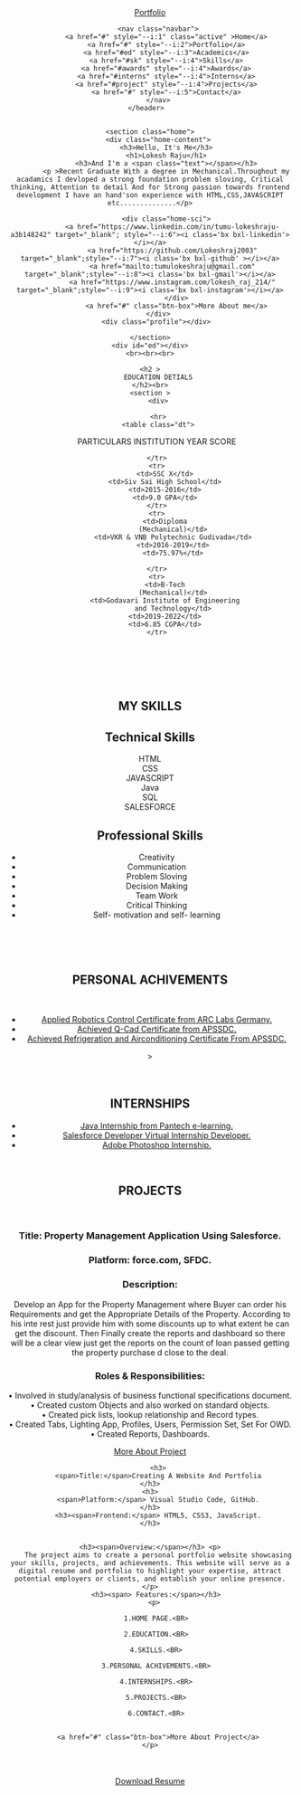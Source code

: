 <!DOCTYPE html>
<html lang="en">
<head>
    <meta charset="UTF-8">
    <meta name="viewport" content="width=device-width, initial-scale=1.0">
    <title>Document</title>
    <link rel="stylesheet"href="Pstylesheet.css">
    <link href='https://unpkg.com/boxicons@2.1.4/css/boxicons.min.css' rel='stylesheet'>
    <script src="https://unpkg.com/typed.js@2.1.0/dist/typed.umd.js"></script>
</head>
<body>
    <header class="header">
        <a href="#" class="logo">Portfolio</a>
        
        <nav class="navbar">
            <a href="#" style="--i:1" class="active" >Home</a>
            <a href="#" style="--i:2">Portfolio</a>
            <a href="#ed" style="--i:3">Academics</a>
            <a href="#sk" style="--i:4">Skills</a>
            <a href="#awards" style="--i:4">Awards</a>
            <a href="#interns" style="--i:4">Interns</a>
            <a href="#project" style="--i:4">Projects</a>
            <a href="#" style="--i:5">Contact</a>
        </nav>
    </header>  
    
    
    <section class="home">
        <div class="home-content">
            <h3>Hello, It's Me</h3>
            <h1>Lokesh Raju</h1>
            <h3>And I'm a <span class="text"></span></h3>
            <p >Recent Graduate With a degree in Mechanical.Throughout my acadamics I devloped a strong foundation problem sloving, Critical thinking, Attention to detail And for Strong passion towards frontend development I have an hand'son experience with HTML,CSS,JAVASCRIPT etc..............</p>
      
            <div class="home-sci">
               <a href="https://www.linkedin.com/in/tumu-lokeshraju-a3b148242" target="_blank"; style="--i:6"><i class='bx bxl-linkedin'></i></a>
               <a href="https://github.com/Lokeshraj2003" target="_blank";style="--i:7"><i class='bx bxl-github' ></i></a>
               <a href="mailto:tumulokeshraju@gmail.com" target="_blank";style="--i:8"><i class='bx bxl-gmail'></i></a>
               <a href="https://www.instagram.com/lokesh_raj_214/" target="_blank";style="--i:9"><i class='bx bxl-instagram'></i></a>
                 </div>
                 <a href="#" class="btn-box">More About me</a>
        </div>
       <div class="profile"></div>
       
    </section>
    <div id="ed"></div>
    <br><br><br>
    
    <h2 >
        EDUCATION DETIALS
    </h2><br>
    <section >
        <div>
       
        <hr>
        <table class="dt">
<ul>
    <tr id="header1">
        <th>PARTICULARS</th>
        <th>INSTITUTION</th>
        <th>YEAR</th>
        <th>SCORE</th>

    </tr>
    <tr>
        <td>SSC X</td>
        <td>Siv Sai High School</td>
        <td>2015-2016</td>
        <td>9.0 GPA</td>
    </tr>
    <tr>
        <td>Diploma
            (Mechanical)</td>
            <td>VKR & VNB Polytechnic Gudivada</td>
            <td>2016-2019</td>
            <td>75.97%</td>

    </tr>
    <tr>
        <td>B-Tech
            (Mechanical)</td>
        <td>Godavari Institute of Engineering
            and Technology</td>
        <td>2019-2022</td>
        <td>6.85 CGPA</td>
    </tr>
</ul>
        </table>
    </div>
    </section >
    <br><br>
    <section></section>
    <br><br>
    <h2 class="subtitle" ><span id="sk">MY SKILLS</span></h2>
    <div ></div>
    <section >
   <div class="container1" id="Skills">   <h1 class="heading1"> Technical Skills</h1>
        <div class="Technical-bars">
    <div class="bar"><i style="color:orangered;" class='bx bxl-html5'></i>
        <div class="info">
            <span>HTML</span>
                    </div>
                   <div class="line html">
                    <span></span>
                   </div>
    </div>    
    <div class="bar"><i style="color:#147bbc
        ;" class='bx bxl-css3'></i>
        <div class="info">
            <span>CSS</span>
                    </div>
                   <div class="line css">
                    <span></span>
                   </div>
    </div>   
    <div class="bar"><i style="color: #b0bc1e;"class='bx bxl-javascript'></i>
        <div class="info">
            <span>JAVASCRIPT</span>
                    </div>
                   <div class="line javascript">
                    <span></span>
                   </div>
    </div>   
    <div class="bar"><i style="color: #f89820;" class='bx bxl-java'></i>
        <div class="info">
            <span>Java</span>
                    </div>
                   <div class="line java">
                    <span></span>
                   </div>
    </div> 
    <div class="bar"><i style="color: indigo;"class='bx bxs-data'></i>
        <div class="info">
            <span>SQL</span>
                    </div>
                   <div class="line sql">
                    <span></span>
                   </div>
    </div> 
    <div class="bar"><i style="color: rgb(79, 209, 241);"class='bx bxl-sass'></i>
        <div class="info">
            <span>SALESFORCE </span>
                    </div>
            <div class="line salesforce">
                    <span></span>
                 </div>
             </div>  
    </div>
</div>

<div class="container1" id="Skills">   <h1 class="heading2"> Professional Skills</h1>
    <div id="ps">
    <ul>
        <li>Creativity</li>
        <li>Communication</li>
        <li>Problem Sloving</li>
        <li>Decision Making</li>
        <li>Team Work</li>
        <li>Critical Thinking</li>
        <li>Self- motivation and self- learning</li>
    </ul>
</div>
</div>
</div>
</section> <div id="awards"></div><br> <br>
<br>

<h2 class="subtitle2" ><span>PERSONAL ACHIVEMENTS </span></h2>  
<br>
<section>
<div id="ac">
    <ul>
        <li><a href="#"> Applied Robotics Control Certificate from ARC Labs Germany.</a></li>
        <li><a href="#">Achieved Q-Cad Certificate from APSSDC.</a></li>
        <li><a href="#">Achieved Refrigeration and Airconditioning Certificate From APSSDC.</a></li>
    </ul>
</div>
</section>
<section <div id="interns"></div>></section>
<br><br>
<h2 class="subtitle2" ><span>INTERNSHIPS </span></h2> 
<section >
    <div id="in">
        <ul>
            <li><a href="https://drive.google.com/file/d/1oqPdr8UDe_gxYHBJu3xn3Hf5lqF0U-jN/view?usp=sharing" target="_blank";>Java Internship from Pantech e-learning.</a></li>
            <li><a href="#">Salesforce Developer Virtual Internship Developer.</a></li>
            <li><a href="#">Adobe Photoshop Internship.</a></li>
        </ul>
    </div>
</section>
<br>

<h2 class="subtitle2" ><span>PROJECTS</span></h2> 

<br>

<section class="Project">
  <div class="Pr">
    <section id="project"></section>
        <h3>
            <span>Title:</span> Property Management Application Using Salesforce.
        </h3>
        <h3>
            <span>Platform:</span> force.com, SFDC.
        </h3>
        <h3><span>Description:</span></h3> <p>Develop an App for the Property Management where Buyer can order his
            Requirements and get the Appropriate Details of the Property. According to his inte rest just
            provide him with some discounts up to what extent he can get the discount. Then Finally
            create the reports and dashboard so there will be a clear view just get the reports on the
            count of loan passed getting the property purchase d close to the deal.</p>
           <h3><span> Roles & Responsibilities:</span></h3>
           <p> • Involved in study/analysis of business functional specifications document.<br>
            • Created custom Objects and also worked on standard objects.<br>
            • Created pick lists, lookup relationship and Record types.<br>
            • Created Tabs, Lighting App, Profiles, Users, Permission Set, Set For OWD.<br>
            • Created Reports, Dashboards.</p>
            <div id="pr"> <a href="#" class="btn-box" >More About Project</a></div>
    </p>
    
  </div>
  <div class="Pr">
    
        <h3>
        <span>Title:</span>Creating A Website And Portfolia
    </h3>
    <h3>
        <span>Platform:</span> Visual Studio Code, GitHub.
    </h3>
        <h3><span>Frontend:</span> HTML5, CSS3, JavaScript.
    </h3>
   

    <h3><span>Overview:</span></h3> <p>
        The project aims to create a personal portfolio website showcasing your skills, projects, and achievements. This website will serve as a digital resume and portfolio to highlight your expertise, attract potential employers or clients, and establish your online presence.</p>
       <h3><span> Features:</span></h3>
       <p> 

       1.HOME PAGE.<BR>
       
       2.EDUCATION.<BR>

       4.SKILLS.<BR>

       3.PERSONAL ACHIVEMENTS.<BR>
    
       4.INTERNSHIPS.<BR>
       
       5.PROJECTS.<BR>

       6.CONTACT.<BR>
        
        
        <a href="#" class="btn-box">More About Project</a>
    </p>
</div>
</section>
<br><br>
<section>
   <div id="rs"> <a href="https://drive.google.com/file/d/1Pfm-x5pyVtu53bHI7_pMey9PK8kv5ZXO/view?usp=drive_link" target="_blank"; class="btn-box" >Download Resume</a></div>
</section>

   <script src="pmain.js"></script>
</body>
</html>

